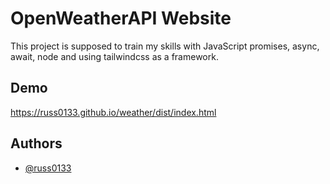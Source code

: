 # OpenWeatherAPI Website

This project is supposed to train my skills with JavaScript promises, async, await, node and using tailwindcss as a framework.
## Demo

https://russ0133.github.io/weather/dist/index.html
## Authors

- [@russ0133](https://www.github.com/russ0133)

